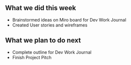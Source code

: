 ## What we did this week

- Brainstormed ideas on Miro board for Dev Work Journal
- Created User stories and wireframes

## What we plan to do next

- Complete outline for Dev Work Journal
- Finish Project Pitch


